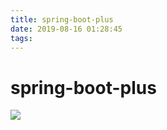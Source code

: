 ```yaml
---
title: spring-boot-plus
date: 2019-08-16 01:28:45
tags:
---
```


# spring-boot-plus
![](https://geekidea.oss-cn-chengdu.aliyuncs.com/spring-boot-plus/img/logo.png)